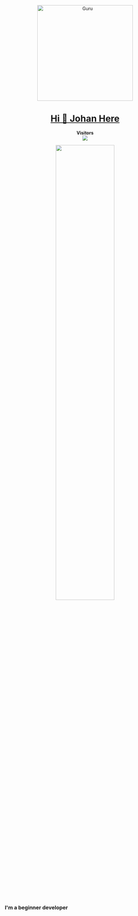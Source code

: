 <p align="center">  
  <a href="https://github.com/Guru322">
    <img alt="Guru" height="300" src="https://avatars.githubusercontent.com/u/106463398?v=4">
    <h1 align="center">Hi 👋 Johan Here</h1>
  </a>
</p>
<p align="center">
    <b>Visitors</b><br>
    <img align="middle" src="https://profile-counter.glitch.me/Guru322/count.svg" />
</p>

<p align = "middle">
<img width = '60.5%' src="https://spotify-github-profile.vercel.app/api/view?uid=31d3ueeg2sx2hc6bc6etfnkz5uru&cover_image=true&theme=novatorem&show_offline=false&background_color=1c9b1c&interchange=true&bar_color=d03524&bar_color_cover=false"/>


<h3>
I'm a beginner developer 
</h3>
